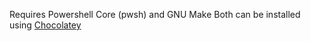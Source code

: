Requires Powershell Core (pwsh) and GNU Make
Both can be installed using [Chocolatey](https://chocolatey.org/)

